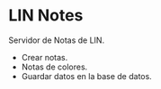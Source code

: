 # LIN Notes

Servidor de Notas de LIN.

* Crear notas.
* Notas de colores.
* Guardar datos en la base de datos.